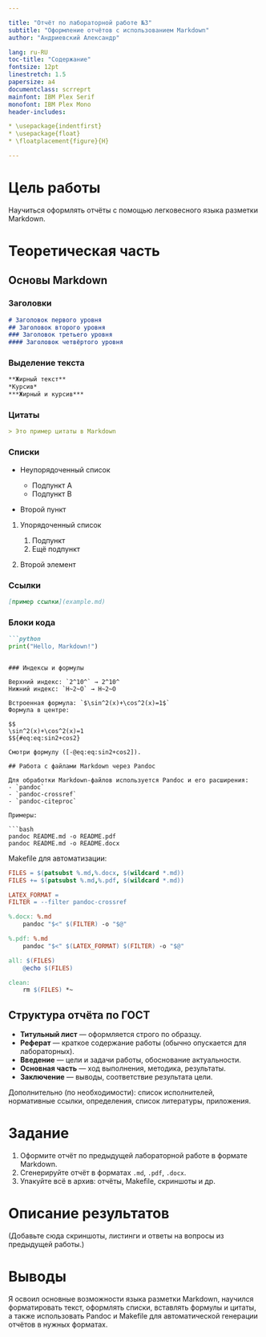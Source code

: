 ```yaml
---

title: "Отчёт по лабораторной работе №3"
subtitle: "Оформление отчётов с использованием Markdown"
author: "Андриевский Александр"

lang: ru-RU
toc-title: "Содержание"
fontsize: 12pt
linestretch: 1.5
papersize: a4
documentclass: scrreprt
mainfont: IBM Plex Serif
monofont: IBM Plex Mono
header-includes:

* \usepackage{indentfirst}
* \usepackage{float}
* \floatplacement{figure}{H}

---
```


# Цель работы

Научиться оформлять отчёты с помощью легковесного языка разметки Markdown.

# Теоретическая часть

## Основы Markdown

### Заголовки

```markdown
# Заголовок первого уровня
## Заголовок второго уровня
### Заголовок третьего уровня
#### Заголовок четвёртого уровня
```

### Выделение текста

```markdown
**Жирный текст**
*Курсив*
***Жирный и курсив***
```

### Цитаты

```markdown
> Это пример цитаты в Markdown
```

### Списки

* Неупорядоченный список

  * Подпункт A
  * Подпункт B
* Второй пункт

1. Упорядоченный список

   1. Подпункт
   2. Ещё подпункт
2. Второй элемент

### Ссылки

```markdown
[пример ссылки](example.md)
```

### Блоки кода

````markdown
```python
print("Hello, Markdown!")
````

````

### Индексы и формулы

Верхний индекс: `2^10^` → 2^10^  
Нижний индекс: `H~2~O` → H~2~O  

Встроенная формула: `$\sin^2(x)+\cos^2(x)=1$`  
Формула в центре:

$$
\sin^2(x)+\cos^2(x)=1
$${#eq:eq:sin2+cos2}

Смотри формулу ([-@eq:eq:sin2+cos2]).

## Работа с файлами Markdown через Pandoc

Для обработки Markdown-файлов используется Pandoc и его расширения:
- `pandoc`
- `pandoc-crossref`
- `pandoc-citeproc`

Примеры:

```bash
pandoc README.md -o README.pdf
pandoc README.md -o README.docx
````

Makefile для автоматизации:

```makefile
FILES = $(patsubst %.md,%.docx, $(wildcard *.md))
FILES += $(patsubst %.md,%.pdf, $(wildcard *.md))

LATEX_FORMAT =
FILTER = --filter pandoc-crossref

%.docx: %.md
	pandoc "$<" $(FILTER) -o "$@"

%.pdf: %.md
	pandoc "$<" $(LATEX_FORMAT) $(FILTER) -o "$@"

all: $(FILES)
	@echo $(FILES)

clean:
	rm $(FILES) *~
```

## Структура отчёта по ГОСТ

* **Титульный лист** — оформляется строго по образцу.
* **Реферат** — краткое содержание работы (обычно опускается для лабораторных).
* **Введение** — цели и задачи работы, обоснование актуальности.
* **Основная часть** — ход выполнения, методика, результаты.
* **Заключение** — выводы, соответствие результата цели.

Дополнительно (по необходимости): список исполнителей, нормативные ссылки, определения, список литературы, приложения.

# Задание

1. Оформите отчёт по предыдущей лабораторной работе в формате Markdown.
2. Сгенерируйте отчёт в форматах `.md`, `.pdf`, `.docx`.
3. Упакуйте всё в архив: отчёты, Makefile, скриншоты и др.

# Описание результатов

(Добавьте сюда скриншоты, листинги и ответы на вопросы из предыдущей работы.)

# Выводы

Я освоил основные возможности языка разметки Markdown, научился форматировать текст, оформлять списки, вставлять формулы и цитаты, а также использовать Pandoc и Makefile для автоматической генерации отчётов в нужных форматах.
